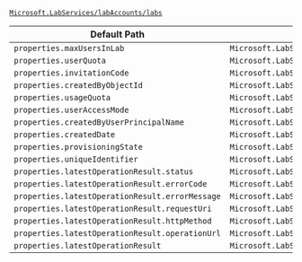 [`Microsoft.LabServices/labAccounts/labs`](https://docs.microsoft.com/en-us/azure/templates/microsoft.labservices/labaccounts/labs)

| Default Path | Alias |
|---|---|
| `properties.maxUsersInLab` | `Microsoft.LabServices/labAccounts/labs/maxUsersInLab` |
| `properties.userQuota` | `Microsoft.LabServices/labAccounts/labs/userQuota` |
| `properties.invitationCode` | `Microsoft.LabServices/labAccounts/labs/invitationCode` |
| `properties.createdByObjectId` | `Microsoft.LabServices/labAccounts/labs/createdByObjectId` |
| `properties.usageQuota` | `Microsoft.LabServices/labAccounts/labs/usageQuota` |
| `properties.userAccessMode` | `Microsoft.LabServices/labAccounts/labs/userAccessMode` |
| `properties.createdByUserPrincipalName` | `Microsoft.LabServices/labAccounts/labs/createdByUserPrincipalName` |
| `properties.createdDate` | `Microsoft.LabServices/labAccounts/labs/createdDate` |
| `properties.provisioningState` | `Microsoft.LabServices/labAccounts/labs/provisioningState` |
| `properties.uniqueIdentifier` | `Microsoft.LabServices/labAccounts/labs/uniqueIdentifier` |
| `properties.latestOperationResult.status` | `Microsoft.LabServices/labAccounts/labs/latestOperationResult.status` |
| `properties.latestOperationResult.errorCode` | `Microsoft.LabServices/labAccounts/labs/latestOperationResult.errorCode` |
| `properties.latestOperationResult.errorMessage` | `Microsoft.LabServices/labAccounts/labs/latestOperationResult.errorMessage` |
| `properties.latestOperationResult.requestUri` | `Microsoft.LabServices/labAccounts/labs/latestOperationResult.requestUri` |
| `properties.latestOperationResult.httpMethod` | `Microsoft.LabServices/labAccounts/labs/latestOperationResult.httpMethod` |
| `properties.latestOperationResult.operationUrl` | `Microsoft.LabServices/labAccounts/labs/latestOperationResult.operationUrl` |
| `properties.latestOperationResult` | `Microsoft.LabServices/labAccounts/labs/latestOperationResult` |

